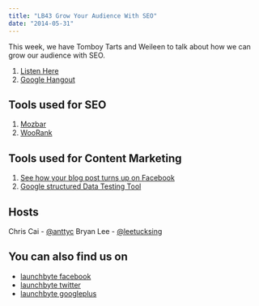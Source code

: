 ```yaml
---
title: "LB43 Grow Your Audience With SEO"
date: "2014-05-31"
---
```


This week, we have Tomboy Tarts and Weileen to talk about how we can grow our audience with SEO.

1. [Listen Here](https://archive.org/download/launchbyte_201406/How%20to%20grow%20your%20audience%20with%20SEO%20.mp3)
2. [Google Hangout](https://www.youtube.com/watch?v=den54lOrsHo)

## Tools used for SEO

1. [Mozbar](https://www.google.com.sg/url?sa=t&rct=j&q=&esrc=s&source=web&cd=1&cad=rja&uact=8&ved=0CCEQFjAA&url=https%3A%2F%2Fchrome.google.com%2Fwebstore%2Fdetail%2Fmozbar%2Feakacpaijcpapndcfffdgphdiccmpknp%3Fhl%3Den&ei=vACQU4bWD4e9uASf2YLYBQ&usg=AFQjCNFjcjzPCdh-jTThMGIpVz21--9gHw&sig2=lU2FiovStRykO9U4sDX8Xw&bvm=bv.68235269,d.c2E)
2. [WooRank](http://www.woorank.com/)

## Tools used for Content Marketing

1. [See how your blog post turns up on Facebook](https://developers.facebook.com/tools/debug/)
2. [Google structured Data Testing Tool](http://www.google.com/webmasters/tools/richsnippets)

## Hosts

Chris Cai - [@anttyc](https://twitter.com/AnttyC) Bryan Lee - [@leetucksing](https://twitter.com/leetucksing)

## You can also find us on

- [launchbyte facebook](https://www.facebook.com/Launchbyte)
- [launchbyte twitter](https://twitter.com/LaunchByte)
- [launchbyte googleplus](https://plus.google.com/+Launchbyte)
